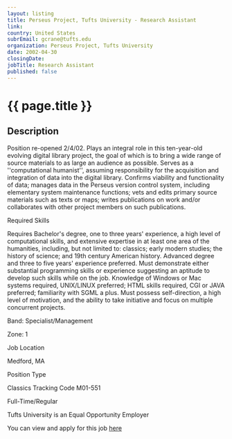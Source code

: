 ```yaml
---
layout: listing
title: Perseus Project, Tufts University - Research Assistant
link:
country: United States
subrEmail: gcrane@tufts.edu
organization: Perseus Project, Tufts University 
date: 2002-04-30
closingDate: 
jobTitle: Research Assistant
published: false
---
```



# {{ page.title }}

## Description


<p>Position re-opened 2/4/02. Plays an integral role in this ten-year-old evolving digital library project, the goal of which is to bring a wide range of source materials to as large an audience as possible. Serves as a ''computational humanist'', assuming responsibility for the acquisition and integration of data into the digital library. Confirms viability and functionality of data; manages data in the Perseus version control system, including elementary system maintenance functions; vets and edits primary source materials such as texts or maps; writes publications on work and/or collaborates with other project members on such publications.</p>

<p>Required Skills</p>

<p>Requires Bachelor's degree, one to three years' experience, a high level of computational skills, and extensive expertise in at least one area of the humanities, including, but not limited to: classics; early modern studies; the history of science; and 19th century American history. Advanced degree and three to five years' experience preferred. Must demonstrate either substantial programming skills or experience suggesting an aptitude to develop such skills while on the job. Knowledge of Windows or Mac systems required, UNIX/LINUX preferred; HTML skills required, CGI or JAVA preferred; familiarity with SGML a plus. Must possess self-direction, a high level of motivation, and the ability to take initiative and focus on multiple concurrent projects.</p>

<p>Band: Specialist/Management</p>

<p>Zone: 1</p>

<p>Job Location</p>

<p>Medford, MA</p>

<p>Position Type</p> 

<p>Classics Tracking Code M01-551</p>

<p>Full-Time/Regular</p>

<p>Tufts University is an Equal Opportunity Employer</p>

You can view and apply for this job <a href="http://www.openhire.com/onlinejobs/jobs/submit.cfm?fuseaction=dspjob&jobid=12850&company_id=15498&source=ONLINE&JobOwner=934761>http://www.openhire.com/onlinejobs/jobs/submit.cfm?fuseaction=dspjob&jobid=12850&company_id=15498&source=ONLINE&JobOwner=934761">here</a>

